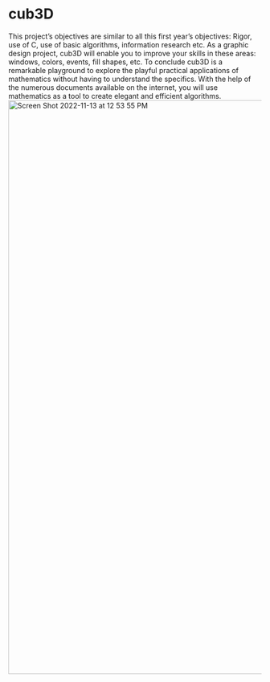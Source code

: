 # cub3D
This project’s objectives are similar to all this first year’s objectives: Rigor, use of C, use of basic algorithms, information research etc. As a graphic design project, cub3D will enable you to improve your skills in these areas: windows, colors, events, fill shapes, etc. To conclude cub3D is a remarkable playground to explore the playful practical applications of mathematics without having to understand the specifics. With the help of the numerous documents available on the internet, you will use mathematics as a tool to create elegant and efficient algorithms.
<img width="1143" alt="Screen Shot 2022-11-13 at 12 53 55 PM" src="https://user-images.githubusercontent.com/69278312/201520324-a6c13f7d-635e-4ca0-9634-1c2d160928d4.png">
